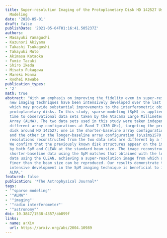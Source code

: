 ```yaml
---
title: Super-resolution Imaging of the Protoplanetary Disk HD 142527 Using Sparse
  Modeling
date: '2020-05-01'
draft: false
publishDate: '2021-05-04T01:16:41.505237Z'
authors:
- Masayuki Yamaguchi
- Kazunori Akiyama
- Takashi Tsukagoshi
- Takayuki Muto
- Akimasa Kataoka
- Fumie Tazaki
- Shiro Ikeda
- Misato Fukagawa
- Mareki Honma
- Ryohei Kawabe
publication_types:
- '2'
math: true
abstract: 'With an emphasis on improving the fidelity even in super-resolution regimes,
  new imaging techniques have been intensively developed over the last several years,
  which may provide substantial improvements to the interferometric observation of
  protoplanetary disks. In this study, sparse modeling (SpM) is applied for the first
  time to observational data sets taken by the Atacama Large Millimeter/submillimeter
  Array (ALMA). The two data sets used in this study were taken independently using
  different array configurations at Band 7 (330 GHz), targeting the protoplanetary
  disk around HD 142527: one in the shorter-baseline array configuration ($\sim$430 m),
  and the other in the longer-baseline array configuration ($\sim$1570 m). The image
  resolutions reconstructed from the two data sets are different by a factor of $\sim$3.
  We confirm that the previously known disk structures appear on the images produced
  by both SpM and CLEAN at the standard beam size. The image reconstructed from the
  shorter-baseline data using the SpM matches that obtained with the longer-baseline
  data using the CLEAN, achieving a super-resolution image from which a structure
  finer than the beam size can be reproduced. Our results demonstrate that ongoing
  intensive development in the SpM imaging technique is beneficial to imaging with
  ALMA.'
featured: false
publication: '*The Astrophysical Journal*'
tags:
- '"sparse modeling"'
- '"ALMA"'
- '"imaging"'
- '"radio interferometer"'
- '"astronomy"'
doi: 10.3847/1538-4357/ab899f
links:
- name: arXiv
  url: https://arxiv.org/abs/2004.10989
---
```

